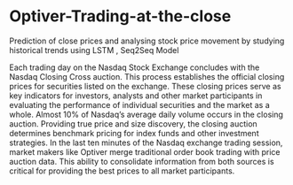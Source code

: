 # Optiver-Trading-at-the-close
Prediction of close prices and analysing stock price movement by studying historical trends using LSTM , Seq2Seq Model

Each trading day on the Nasdaq Stock Exchange concludes with the Nasdaq Closing
Cross auction. This process establishes the official closing prices for securities listed
on the exchange. These closing prices serve as key indicators for investors, analysts
and other market participants in evaluating the performance of individual securities
and the market as a whole. Almost 10% of Nasdaq’s average daily volume occurs in
the closing auction. Providing true price and size discovery, the closing auction
determines benchmark pricing for index funds and other investment strategies.
In the last ten minutes of the Nasdaq exchange trading session, market makers like
Optiver merge traditional order book trading with price auction data. This ability to
consolidate information from both sources is critical for providing the best prices to
all market participants.
